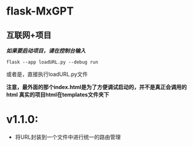 # flask-MxGPT
## 互联网+项目

***如果要启动项目，请在控制台输入***
```angular2html
flask --app loadURL.py --debug run
```

或者是，直接执行loadURL.py文件

**注意，最外面的那个index.html是为了方便调试启动的，并不是真正会调用的html
真实的项目html在templates文件夹下**

# v1.1.0:
* 将URL封装到一个文件中进行统一的路由管理
